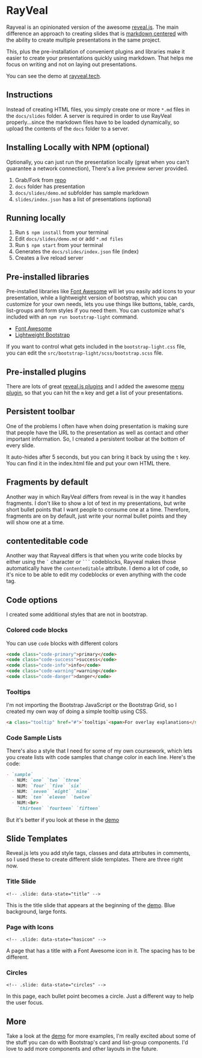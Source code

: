 # RayVeal

Rayveal is an opinionated version of the awesome [reveal.js](https://github.com/hakimel/reveal.js/). The main difference an approach to creating slides that is [markdown centered](https://github.github.com/gfm/) with the ability to create multiple presentations in the same project.

This, plus the pre-installation of convenient plugins and libraries make it easier to create your presentations quickly using markdown. That helps me focus on writing and not on laying out presentations.

You can see the demo at [rayveal.tech](http://rayveal.tech).

## Instructions

Instead of creating HTML files, you simply create one or more `*.md` files in the `docs/slides` folder. A server is required in order to use RayVeal properly...since the markdown files have to be loaded dynamically, so upload the contents of the `docs` folder to a server.

## Installing Locally with NPM (optional)

Optionally, you can just run the presentation locally (great when you can't guarantee a network connection), There's a live preview server provided.

1. Grab/Fork from [repo](http://github.com/planetoftheweb/rayveal)
1. `docs` folder has presentation
1. `docs/slides/demo.md` subfolder has sample markdown
1. `slides/index.json` has a list of presentations (optional)

## Running locally

1. Run `$ npm install` from your terminal
1. Edit `docs/slides/demo.md` or add `*.md files`
1. Run `$ npm start` from your terminal
1. Generates the `docs/slides/index.json` file (index)
1. Creates a live reload server

## Pre-installed libraries

Pre-installed libraries like [Font Awesome](https://fontawesome.com/?from=io) will let you easily add icons to your presentation, while a lightweight version of bootstrap, which you can customize for your own needs, lets you use things like buttons, table, cards, list-groups and form styles if you need them. You can customize what's included with an `npm run bootstrap-light` command.

- [Font Awesome](https://fontawesome.com/?from=io)
- [Lightweight Bootstrap](https://getbootstrap.com)

If you want to control what gets included in the `bootstrap-light.css` file, you can edit the `src/bootstrap-light/scss/bootstrap.scss` file.

## Pre-installed plugins

There are lots of great [reveal.js plugins](https://github.com/hakimel/reveal.js/wiki/Plugins,-Tools-and-Hardware) and I added the awesome [menu plugin](https://github.com/denehyg/reveal.js-menu), so that you can hit the `m` key and get a list of your presentations.

## Persistent toolbar

One of the problems I often have when doing presentation is making sure that people have the URL to the presentation as well as contact and other important information. So, I created a persistent toolbar at the bottom of every slide.

It auto-hides after 5 seconds, but you can bring it back by using the `t` key. You can find it in the index.html file and put your own HTML there.

## Fragments by default

Another way in which RayVeal differs from reveal is in the way it handles fragments. I don't like to show a lot of text in my presentations, but write short bullet points that I want people to consume one at a time. Therefore, fragments are on by default, just write your normal bullet points and they will show one at a time.

## contenteditable code

Another way that Rayveal differs is that when you write code blocks by either using the <code>&grave;</code> character or <code>&grave;&grave;&grave;</code> codeblocks, Rayveal makes those automatically have the `contenteditable` attribute. I demo a lot of code, so it's nice to be able to edit my codeblocks or even anything with the code tag.

## Code options

I created some additional styles that are not in bootstrap.

### Colored code blocks

You can use `code` blocks with different colors

```html
<code class="code-primary">primary</code>
<code class="code-success">success</code>
<code class="code-info">info</code>
<code class="code-warning">warning</code>
<code class="code-danger">danger</code>
```

### Tooltips

I'm not importing the Bootstrap JavaScript or the Bootstrap Grid, so I created my own way of doing a simple tooltip using CSS.

```html
<a class="tooltip" href="#">`tooltips`<span>For overlay explanations</span></a> on rollover
```

### Code Sample Lists

There's also a style that I need for some of my own coursework, which lets you create lists with code samples that change color in each line. Here's the code:

```md
- `sample`
  - NUM: `one` `two` `three`
  - NUM: `four` `five` `six`
  - NUM: `seven` `eight` `nine`
  - NUM: `ten` `eleven` `twelve`
  - NUM:<br>
    `thirteen` `fourteen` `fifteen`
```

But it's better if you look at these in the [demo](https://rayveal.tech)

## Slide Templates

Reveal.js lets you add style tags, classes and data attributes in comments, so I used these to create different slide templates. There are three right now.

### Title Slide

`<!-- .slide: data-state="title" -->`

This is the title slide that appears at the beginning of the [demo](https://rayveal.tech). Blue background, large fonts.

### Page with Icons

`<!-- .slide: data-state="hasicon" -->`

A page that has a title with a Font Awesome icon in it. The spacing has to be different.

### Circles

`<!-- .slide: data-state="circles" -->`

In this page, each bullet point becomes a circle. Just a different way to help the user focus.

## More

Take a look at the [demo](https://rayveal.tech) for more examples, I'm really excited about some of the stuff you can do with Bootstrap's card and list-group components. I'd love to add more components and other layouts in the future.
